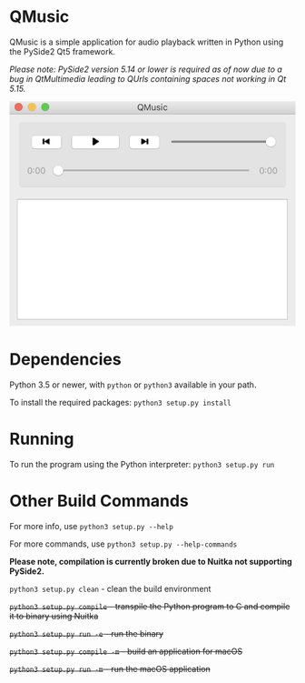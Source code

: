 # QMusic

QMusic is a simple application for audio playback written in Python using the PySide2 Qt5 framework.

*Please note: PySide2 version 5.14 or lower is required as of now due to a bug in QtMultimedia leading to QUrls containing spaces not working in Qt 5.15.*

![Screenshot](/resources/screenshotrm.png)

# Dependencies

Python 3.5 or newer, with `python` or `python3` available in your path.

To install the required packages: `python3 setup.py install`

# Running

To run the program using the Python interpreter: `python3 setup.py run`


# Other Build Commands

For more info, use `python3 setup.py --help`

For more commands, use `python3 setup.py --help-commands`


**Please note, compilation is currently broken due to Nuitka not supporting PySide2.**

`python3 setup.py clean` - clean the build environment

~~`python3 setup.py compile` - transpile the Python program to C and compile it to binary using Nuitka~~

~~`python3 setup.py run -e` - run the binary~~

~~`python3 setup.py compile -m` - build an application for macOS~~

~~`python3 setup.py run -m` - run the macOS application~~

